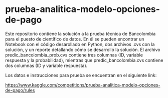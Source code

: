 # prueba-analitica-modelo-opciones-de-pago
Este repositorio contiene la solución a la prueba técnica de Bancolombia para el puesto de científico de datos. En él se pueden encontrar un Notebook con el código desarollado en Python, dos archivos .cvs con la solución, y un reporte detallando cómo se desarrolló la solución. El archivo predic_bancolombia_prob.cvs contiene tres columnas (ID, variable respuesta y la probabilidad), mientras que predic_bancolombia.cvs contiene dos columnas (ID y variable respuesta).

Los datos e instrucciones para prueba se encuentran en el siguiente link:

https://www.kaggle.com/competitions/prueba-analitica-modelo-opciones-de-pago/rules